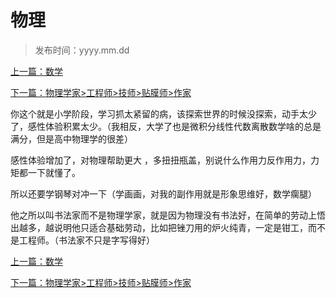 # 物理



> 发布时间：yyyy.mm.dd 

[上一篇：数学](/education/article39)

[下一篇：物理学家>工程师>技师>贴膜师>作家  ](/education/article41)



你这个就是小学阶段，学习抓太紧留的病，该探索世界的时候没探索，动手太少了，感性体验积累太少。（我相反，大学了也是微积分线性代数离散数学啥的总是满分，但是高中物理学的很差）

感性体验增加了，对物理帮助更大 ，多扭扭瓶盖，别说什么作用力反作用力，力矩都一下就懂了。

所以还要学钢琴对冲一下（学画画，对我的副作用就是形象思维好，数学瘸腿）

他之所以叫书法家而不是物理学家，就是因为物理没有书法好，在简单的劳动上悟出越多，越说明他只适合基础劳动，比如把锉刀用的炉火纯青，一定是钳工，而不是工程师。（书法家不只是字写得好）



[上一篇：数学](/education/article39)

[下一篇：物理学家>工程师>技师>贴膜师>作家  ](/education/article41)
